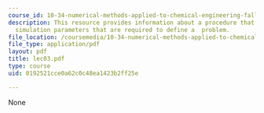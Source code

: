 ```yaml
---
course_id: 10-34-numerical-methods-applied-to-chemical-engineering-fall-2005
description: This resource provides information about a procedure that reads in the
  simulation parameters that are required to define a  problem.
file_location: /coursemedia/10-34-numerical-methods-applied-to-chemical-engineering-fall-2005/0192521cce0a62c0c48ea1423b2ff25e_lec03.pdf
file_type: application/pdf
layout: pdf
title: lec03.pdf
type: course
uid: 0192521cce0a62c0c48ea1423b2ff25e

---
```

None